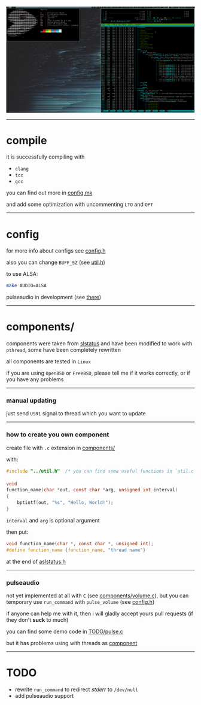 ![demo](imgs/demo.gif)

---
# compile

it is successfully compiling with
* `clang`
* `tcc`
* `gcc`

you can find out more in [config.mk](config.mk)

and add some optimization with uncommenting `LTO` and `OPT`


---
# config

for more info about configs see [config.h](config.h)

also you can change `BUFF_SZ` (see [util.h](util.h))

to use ALSA:
```sh
make AUDIO=ALSA
```
pulseaudio in development (see [there](#pulseaudio))

---
# components/

components were taken from [slstatus](https://tools.suckless.org/slstatus)
and have been modified to work with `pthread`,
some have been completely rewritten

all components are tested in `Linux`

if you are using `OpenBSD` or `FreeBSD`, please tell me if it works correctly,
or if you have any problems


---
### manual updating

just send `USR1` signal to thread which you want to update


---
### how to create you own component

create file with `.c` extension in [components/](components/)

with:
```c
#include "../util.h"  /* you can find some useful functions in `util.c` */

void
function_name(char *out, const char *arg, unsigned int interval)
{
	bptintf(out, "%s", "Hello, World!");
}

```

`interval` and `arg` is optional argument


then put:
```c
void function_name(char *, const char *, unsigned int);
#define function_name {function_name, "thread name"}

```

at the end of [aslstatus.h](aslstatus.h)


---
### pulseaudio
not yet implemented at all with `C` (see [components/volume.c](components/volume.c)),
but you can temporary use `run_command` with `pulse_volume` (see [config.h](config.h))

if anyone can help me with it, then i will gladly accept yours pull requests
(if they don't **suck** to much)

you can find some demo code in [TODO/pulse.c](TODO/pulse.c)

but it has problems using with threads as [component](components/volume.c)


---
# TODO
* rewrite `run_command` to redirect *stderr* to `/dev/null`
* add pulseaudio support
